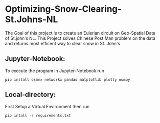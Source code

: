 # Optimizing-Snow-Clearing-St.Johns-NL
The Goal of this project is to create an Eulerian circuit on Geo-Spatial Data of St.john's NL. This Project solves Chinese Post Man problem on the data and returns most efficent way to clear snow in St. John's

## Jupyter-Notebook:
To execute the program in Jupyter-Notebook run
```
pip install osmnx networkx pandas matplotlib plotly numpy
```
## Local-directory:
First Setup a Virtual Environment then run
```
pip intall -r requirements.txt
```
